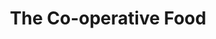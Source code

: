 ---
title: "The Co-operative Food"
url: /grantham/the-co-operative-food-princess-drive/
shop: Supermarkt
---
